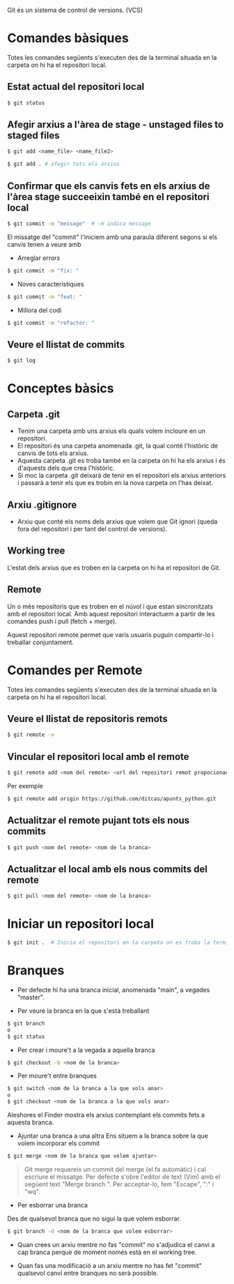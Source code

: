 Git és un sistema de control de versions. (VCS)

# Comandes bàsiques

Totes les comandes següents s'executen des de la terminal situada en la carpeta on hi ha el repositori local.

## Estat actual del repositori local

```bash
$ git status
```

## Afegir arxius a l'àrea de stage - unstaged files to staged files

```bash
$ git add <name_file> <name_file2>

$ git add . # afegir tots els arxius
```

## Confirmar que els canvis fets en els arxius de l'àrea stage succeeixin també en el repositori local 

```bash
$ git commit -m "message"  # -m indica message
```

El missatge del "commit" l'iniciem amb una paraula diferent segons si els canvis tenen a veure amb
- Arreglar errors
```bash
$ git commit -m "fix: "
```
- Noves característiques
```bash
$ git commit -m "feat: "
```
- Millora del codi
```bash
$ git commit -m "refactor: "
```



## Veure el llistat de commits
```bash
$ git log
```

# Conceptes bàsics

## Carpeta .git

- Tenim una carpeta amb uns arxius els quals volem incloure en un repositori.
- El repositori és una carpeta anomenada .git, la qual conté l'històric de canvis de tots els arxius.
- Aquesta carpeta .git es troba també en la carpeta on hi ha els arxius i és d'aquests dels que crea l'històric.
- Si moc la carpeta .git deixarà de tenir en el repositori els arxius anteriors i passarà a tenir els que es trobin en la nova carpeta on l'has deixat.

## Arxiu .gitignore

- Arxiu que conté els noms dels arxius que volem que Git ignori (queda fora del repositori i per tant del control de versions).


## Working tree
L'estat dels arxius que es troben en la carpeta on hi ha el repositori de Git.

## Remote
Un o més repositoris que es troben en el núvol i que estan sincronitzats amb el repositori local. Amb aquest repositori interactuem a partir de les comandes push i pull (fetch + merge).

Aquest repositori remote permet que varis usuaris puguin compartir-lo i treballar conjuntament.


# Comandes per Remote

Totes les comandes següents s'executen des de la terminal situada en la carpeta on hi ha el repositori local.


## Veure el llistat de repositoris remots

```bash
$ git remote -v
```

## Vincular el repositori local amb el remote

```bash
$ git remote add <nom del remote> <url del repositori remot propocionada per GitHub> 
```

Per exemple 

```bash
$ git remote add origin https://github.com/ditcas/apunts_python.git
```

## Actualitzar el remote pujant tots els nous commits

```bash
$ git push <nom del remote> <nom de la branca>
```

## Actualitzar el local amb els nous commits del remote

```bash
$ git pull <nom del remote> <nom de la branca>
```

# Iniciar un repositori local

```bash
$ git init .  # Inicia el repositori en la carpeta on es troba la terminal.
```

# Branques

- Per defecte hi ha una branca inicial, anomenada "main", a vegades "master".

- Per veure la branca en la que s'està treballant
```bash
$ git branch
o
$ git status
```

- Per crear i moure't a la vegada a aquella branca
```bash
$ git checkout -b <nom de la branca>
```

- Per moure't entre branques
```bash
$ git switch <nom de la branca a la que vols anar>
o
$ git checkout <nom de la branca a la que vols anar>
```

Aleshores el Finder mostra els arxius contemplant els commits fets a aquesta branca.

- Ajuntar una branca a una altra
Ens situem a la branca sobre la que volem incorporar els commit

```bash
$ git merge <nom de la branca que volem ajuntar>
```

> Git merge requereix un commit del merge (el fa automàtic) i cal escriure el missatge. Per defecte s'obre l'editor de text (Vim) amb el següent text "Merge branch <nom de la branca>". Per acceptar-lo, fem "Escape", ":" i "wq".

- Per esborrar una branca

Des de qualsevol branca que no sigui la que volem esborrar.

```bash
$ git branch -d <nom de la branca que volem esborrar>
```

- Quan crees un arxiu mentre no fas "commit" no s'adjudica el canvi a cap branca perquè de moment només està en el working tree.

- Quan fas una modificació a un arxiu mentre no has fet "commit" qualsevol canvi entre branques no serà possible.